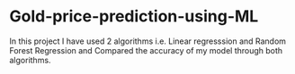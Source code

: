 # Gold-price-prediction-using-ML
In this project I have used 2 algorithms i.e. Linear regresssion and Random Forest Regression and Compared the accuracy of my model through both algorithms.
